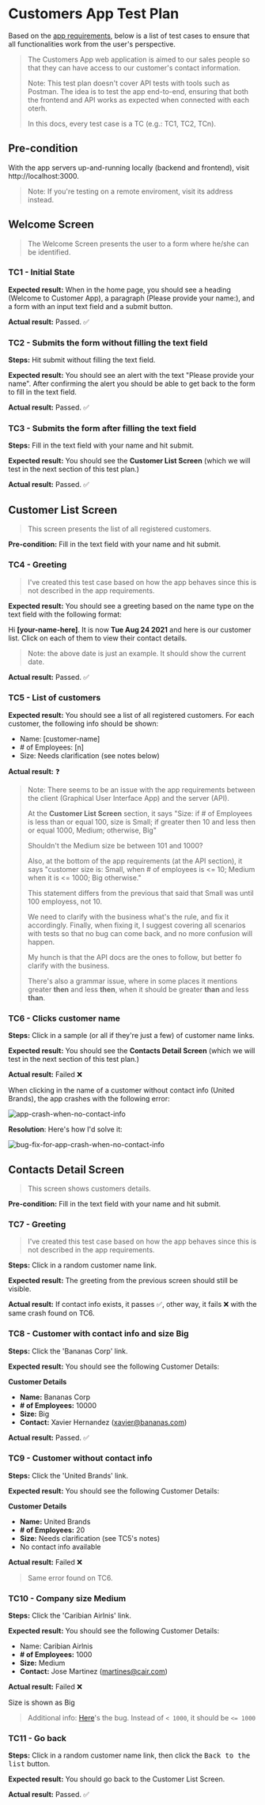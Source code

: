 # Customers App Test Plan

Based on the [app requirements](https://github.com/chema-delbarco/Hopin-Exam-QE/blob/main/Requirements.md#customers-app), below is a list of test cases to ensure that all functionalities work from the user's perspective.

> The Customers App web application is aimed to our sales people so that they can have access to our customer's contact information.
>
> Note: This test plan doesn't cover API tests with tools such as Postman. The idea is to test the app end-to-end, ensuring that both the frontend and API works as expected when connected with each oterh.
>
> In this docs, every test case is a TC (e.g.: TC1, TC2, TCn).

## Pre-condition

With the app servers up-and-running locally (backend and frontend), visit http://localhost:3000.

> Note: If you're testing on a remote enviroment, visit its address instead.

## Welcome Screen

> The Welcome Screen presents the user to a form where he/she can be identified.

### TC1 - Initial State

**Expected result:** When in the home page, you should see a heading (Welcome to Customer App), a paragraph (Please provide your name:), and a form with an input text field and a submit button.

**Actual result:** Passed. ✅

### TC2 - Submits the form without filling the text field

**Steps:**  Hit submit without filling the text field.

**Expected result:** You should see an alert with the text "Please provide your name". After confirming the alert you should be able to get back to the form to fill in the text field.

**Actual result:** Passed. ✅

### TC3 - Submits the form after filling the text field

**Steps:** Fill in the text field with your name and hit submit.

**Expected result:** You should see the **Customer List Screen** (which we will test in the next section of this test plan.)

**Actual result:** Passed. ✅

## Customer List Screen

> This screen presents the list of all registered customers.

**Pre-condition:** Fill in the text field with your name and hit submit.

### TC4 - Greeting

> I've created this test case based on how the app behaves since this is not described in the app requirements.

**Expected result:** You should see a greeting based on the name type on the text field with the following format:

Hi **[your-name-here]**. It is now **Tue Aug 24 2021** and here is our customer list. Click on each of them to view their contact details.

> Note: the above date is just an example. It should show the current date.

**Actual result:** Passed. ✅

### TC5 - List of customers

**Expected result:** You should see a list of all registered customers. For each customer, the following info should be shown:

- Name: [customer-name]
- \# of Employees: [n]
- Size: Needs clarification (see notes below)

**Actual result:** ❓

> Note: There seems to be an issue with the app requirements between the client (Graphical User Interface App) and the server (API).
>
> At the **Customer List Screen** section, it says "Size: if # of Employees is less than or equal 100, size is Small; if greater then 10 and less then or equal 1000, Medium; otherwise, Big"
>
> Shouldn't the Medium size be between 101 and 1000?
>
> Also, at the bottom of the app requirements (at the API section), it says "customer size is: Small, when # of employees is <= 10; Medium when it is <= 1000; Big otherwise."
>
> This statement differs from the previous that said that Small was until 100 employess, not 10.
>
> We need to clarify with the business what's the rule, and fix it accordingly. Finally, when fixing it, I suggest covering all scenarios with tests so that no bug can come back, and no more confusion will happen.
>
> My hunch is that the API docs are the ones to follow, but better fo clarify with the business.
>
> There's also a grammar issue, where in some places it mentions greater **then** and less **then**, when it should be greater **than** and less **than**.
### TC6 - Clicks customer name

**Steps:** Click in a sample (or all if they're just a few) of customer name links.

**Expected result:** You should see the **Contacts Detail Screen** (which we will test in the next section of this test plan.)

**Actual result:** Failed ❌

When clicking in the name of a customer without contact info (United Brands), the app crashes with the following error:

![app-crash-when-no-contact-info](./app-crash-when-no-contact-info.png)

**Resolution**: Here's how I'd solve it:

![bug-fix-for-app-crash-when-no-contact-info](./bug-fix-for-app-crash-when-no-contact-info.png)

## Contacts Detail Screen

> This screen shows customers details.

**Pre-condition:** Fill in the text field with your name and hit submit.

### TC7 - Greeting

> I've created this test case based on how the app behaves since this is not described in the app requirements.

**Steps:** Click in a random customer name link.

**Expected result:** The greeting from the previous screen should still be visible.

**Actual result:** If contact info exists, it passes ✅, other way, it fails  ❌ with the same crash found on TC6.

### TC8 - Customer with contact info and size Big

**Steps:** Click the 'Bananas Corp' link.

**Expected result:** You should see the following Customer Details:

**Customer Details**
- **Name:** Bananas Corp
- **\# of Employees:** 10000
- **Size:** Big
- **Contact:** Xavier Hernandez (xavier@bananas.com)

**Actual result:** Passed. ✅

### TC9 - Customer without contact info

**Steps:** Click the 'United Brands' link.

**Expected result:** You should see the following Customer Details:

**Customer Details**
- **Name:** United Brands
- **\# of Employees:** 20
- **Size:** Needs clarification (see TC5's notes)
- No contact info available

**Actual result:** Failed ❌

> Same error found on TC6.

### TC10 - Company size Medium

**Steps:** Click the 'Caribian Airlnis' link.

**Expected result:** You should see the following Customer Details:

- Name: Caribian Airlnis
- **\# of Employees:** 1000
- **Size:** Medium
- **Contact:** Jose Martinez (martines@cair.com)

**Actual result:** Failed ❌

Size is shown as Big

> Additional info: [Here](https://github.com/chema-delbarco/Hopin-Exam-QE/blob/main/backend/server.js#L26)'s the bug. Instead of `< 1000`, it should be `<= 1000`

### TC11 - Go back

**Steps:** Click in a random customer name link, then click the <kbd>Back to the list</kbd> button.

**Expected result:** You should go back to the Customer List Screen.

**Actual result:** Passed. ✅
